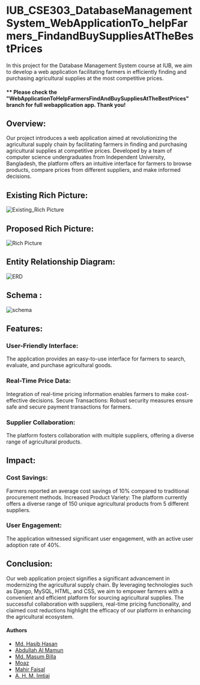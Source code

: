 # IUB_CSE303_DatabaseManagementSystem_WebApplicationTo_helpFarmers_FindandBuySuppliesAtTheBestPrices
In this project for the Database Management System course at IUB, we aim to develop a web application facilitating farmers in efficiently finding and purchasing agricultural supplies at the most competitive prices.


#### ** Please check the "WebApplicationToHelpFarmersFindAndBuySuppliesAtTheBestPrices" branch for full webapplication app. Thank you!



## Overview:
Our project introduces a web application aimed at revolutionizing the agricultural supply chain by facilitating farmers in finding and purchasing agricultural supplies at competitive prices. Developed by a team of computer science undergraduates from Independent University, Bangladesh, the platform offers an intuitive interface for farmers to browse products, compare prices from different suppliers, and make informed decisions.

## Existing Rich Picture:

![Existing_Rich Picture](https://github.com/hasibhasan-github/IUB_CSE303_DatabaseManagementSystem_WebApplicationTo_helpFarmers_FindandBuySuppliesAtTheBestPrices/assets/117869442/fbc80c4c-8578-4147-94db-a7bf05e5fd6e)


## Proposed Rich Picture:

![Rich Picture](https://github.com/hasibhasan-github/IUB_CSE303_DatabaseManagementSystem_WebApplicationTo_helpFarmers_FindandBuySuppliesAtTheBestPrices/assets/117869442/5ddc42c8-e15d-4792-8397-1247823e46fa)


## Entity Relationship Diagram:

![ERD](https://github.com/hasibhasan-github/IUB_CSE303_DatabaseManagementSystem_WebApplicationTo_helpFarmers_FindandBuySuppliesAtTheBestPrices/assets/117869442/40835720-5021-4f75-96e3-64203f8dd875)


## Schema :

![schema](https://github.com/hasibhasan-github/IUB_CSE303_DatabaseManagementSystem_WebApplicationTo_helpFarmers_FindandBuySuppliesAtTheBestPrices/assets/117869442/7a2bab7f-7df4-47b1-8f0d-bfa9857532e5)


## Features:
### User-Friendly Interface: 
The application provides an easy-to-use interface for farmers to search, evaluate, and purchase agricultural goods.
### Real-Time Price Data: 
Integration of real-time pricing information enables farmers to make cost-effective decisions.
Secure Transactions: Robust security measures ensure safe and secure payment transactions for farmers.
### Supplier Collaboration: 
The platform fosters collaboration with multiple suppliers, offering a diverse range of agricultural products.
## Impact:
### Cost Savings: 
Farmers reported an average cost savings of 10% compared to traditional procurement methods.
Increased Product Variety: The platform currently offers a diverse range of 150 unique agricultural products from 5 different suppliers.
### User Engagement: 
The application witnessed significant user engagement, with an active user adoption rate of 40%.
## Conclusion:
Our web application project signifies a significant advancement in modernizing the agricultural supply chain. By leveraging technologies such as Django, MySQL, HTML, and CSS, we aim to empower farmers with a convenient and efficient platform for sourcing agricultural supplies. The successful collaboration with suppliers, real-time pricing functionality, and claimed cost reductions highlight the efficacy of our platform in enhancing the agricultural ecosystem.


#### Authors

- [Md. Hasib Hasan](https://github.com/hasibhasan-github) 
- [Abdullah Al Mamun](https://github.com/abdullah2111) 
- [Md. Masum Billa](https://github.com/Maasum0895) 
- [Moaz](https://github.com/Moaz1511) 
- [Mahir Faisal](https://github.com/MFShowmik06) 
- [A. H. M. Imtiaj](https://github.com/Imtiaj09) 



